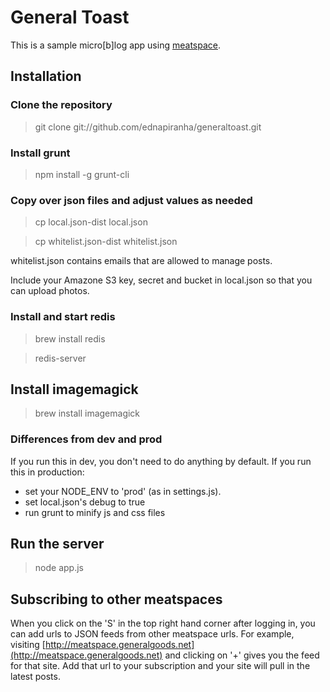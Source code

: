 # General Toast

This is a sample micro[b]log app using [meatspace](https://npmjs.org/package/meatspace).

## Installation

### Clone the repository

> git clone git://github.com/ednapiranha/generaltoast.git

### Install grunt

> npm install -g grunt-cli

### Copy over json files and adjust values as needed

> cp local.json-dist local.json

> cp whitelist.json-dist whitelist.json

whitelist.json contains emails that are allowed to manage posts.

Include your Amazone S3 key, secret and bucket in local.json so that you can upload photos.

### Install and start redis

> brew install redis

> redis-server

## Install imagemagick

> brew install imagemagick

### Differences from dev and prod

If you run this in dev, you don't need to do anything by default. If you run this in production:

* set your NODE_ENV to 'prod' (as in settings.js).
* set local.json's debug to true
* run grunt to minify js and css files

## Run the server

> node app.js

## Subscribing to other meatspaces

When you click on the 'S' in the top right hand corner after logging in, you can add urls to JSON feeds from other meatspace urls. For example, visiting [http://meatspace.generalgoods.net](http://meatspace.generalgoods.net) and clicking on '+' gives you the feed for that site. Add that url to your subscription and your site will pull in the latest posts.
